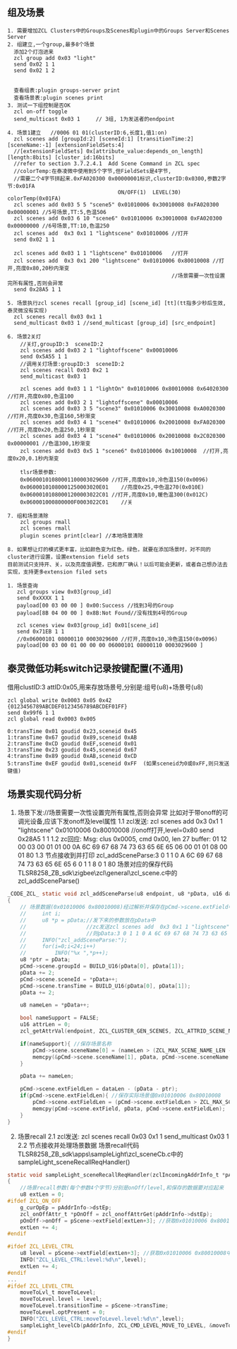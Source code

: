 ## 组及场景
    1. 需要增加ZCL Clusters中的Groups及Scenes和plugin中的Groups Server和Scenes Server
    2. 组建立,一个group,最多8个场景
      添加2个灯泡进来
      zcl group add 0x03 "light" 
      send 0x02 1 1
      send 0x02 1 2


      查看组表:plugin groups-server print
      查看场景表:plugin scenes print
    3. 测试一下组控制是否OK
      zcl on-off toggle
      send_multicast 0x03 1 	// 3组, 1为发送者的endpoint

    4. 场景1建立   //0006 01 01(clusterID:6,长度1,值1:on)
      zcl scenes add [groupId:2] [sceneId:1] [transitionTime:2] [sceneName:-1] [extensionFieldSets:4]  
      //[extensionFieldSets] 0x[attribute_value:depends_on_length] [length:8bits] [cluster_id:16bits]  
      //refer to section 3.7.2.4.1  Add Scene Command in ZCL spec
      //colorTemp:在泰凌微中使用到5个字节,但FieldSets是4字节,
      //需要二个4字节拼起来.0xFA020300 0x00000001标识,clusterID:0x0300,参数2字节:0x01FA
                                       ON/OFF(1)  LEVEL(30)  colorTemp(0x01FA)
      zcl scenes add 0x03 5 5 "scene5" 0x01010006 0x30010008 0xFA020300 0x00000001 //5号场景,TT:5,色温506
      zcl scenes add 0x03 6 10 "scene6" 0x01010006 0x30010008 0xFA020300 0x00000000 //6号场景,TT:10,色温250
      zcl scenes add  0x3 0x1 1 "lightscene" 0x01010006 //打开
      send 0x02 1 1

      zcl scenes add 0x03 1 1 "lightscene" 0x01010006   //打开
      zcl scenes add  0x3 0x1 200 "lightscene" 0x01010006 0x80010008 //打开,亮度0x80,20秒内渐变
                                                        //场景需要一次性设置完所有属性,否则会异常
      send 0x28A5 1 1
      
    5. 场景执行zcl scenes recall [group_id] [scene_id] [tt](tt指多少秒后生效,泰灵微没有实现)
      zcl scenes recall 0x03 0x1 1
      send_multicast 0x03 1 //send_multicast [group_id] [src_endpoint]
      
    6. 场景2关灯
        //关灯,groupID:3  sceneID:2
        zcl scenes add 0x03 2 1 "lightoffscene" 0x00010006
        send 0x5A55 1 1
        //调用关灯场景:groupID:3  sceneID:2
        zcl scenes recall 0x03 0x2 1
        send_multicast 0x03 1
    
        zcl scenes add 0x03 1 1 "lightOn" 0x01010006 0x80010008 0x64020300 //打开,亮度0x80,色温100
        zcl scenes add 0x03 2 1 "lightoffscene" 0x00010006
        zcl scenes add 0x03 3 5 "scene3" 0x01010006 0x30010008 0xA0020300 //打开,亮度0x30,色温160,5秒渐变
        zcl scenes add 0x03 4 1 "scene4" 0x01010006 0x20010008 0xFA020300 //打开,亮度0x20,色温250,1秒渐变
        zcl scenes add 0x03 4 1 "scene4" 0x01010006 0x20010008 0x2C020300 0x00000001 //色温300,1秒渐变
        zcl scenes add 0x03 0x5 1 "scene6" 0x01010006 0x10010008  //打开,亮度0x20,0.1秒内渐变

        tlsr场景参数:
        0x06000101080001100003029600 //打开,亮度0x10,冷色温150(0x0096)
        0x06000101080001250003020E01    //亮度0x25,中色温270(0x010E)
        0x06000101080001200003022C01 //打开,亮度0x10,暖色温300(0x012C)
        0x060001000800000F0003022C01    //关

    7. 组和场景清除
        zcl groups rmall
        zcl scenes rmall
        plugin scenes print[clear] //本地场景清除
        
    8. 如果想让灯的模式更丰富，比如颜色变为红色，绿色，就要在添加场景时，对不同的cluster进行设置，设置extension field sets
    目前测试只支持开、关，以及亮度值调整，已和原厂确认！以后可能会更新，或者自己想办法去实现，支持更多extension filed sets

    1. 场景查询
       zcl groups view 0x03[group_id]
       send 0xXXXX 1 1
       payload[00 03 00 00 ] 0x00:Success //找到3号的Group
       payload[8B 04 00 00 ] 0x8B:Not Found//没有找到4号的Group

       zcl scenes view 0x03[group_id] 0x01[scene_id]
       send 0x71EB 1 1  
       //0x06000101 08000110 0003029600 //打开,亮度0x10,冷色温150(0x0096)
       payload[00 03 00 01 00 00 00 06000101 08000110 0003029600 ]

## 泰灵微低功耗switch记录按键配置(不通用)
   借用clustID:3 attID:0x05,用来存放场景号,分别是:组号(u8)+场景号(u8)

    zcl global write 0x0003 0x05 0x42 {0123456789ABCDEF0123456789ABCDEF01FF}
    send 0x99f6 1 1
    zcl global read 0x0003 0x005 

    0:transTime 0x01 goudid 0x23,sceneid 0x45
    1:transTime 0x67 goudid 0x89,sceneid 0xAB
    2:transTime 0xCD goudid 0xEF,sceneid 0x01
    3:transTime 0x23 goudid 0x45,sceneid 0x67
    4:transTime 0x89 goudid 0xAB,sceneid 0xCD
    5:transTime 0xEF goudid 0x01,sceneid 0xFF  (如果sceneid为0或0xFF,则只发送键值) 

    

## 场景实现代码分析
1. 场景下发://场景需要一次性设置完所有属性,否则会异常
    比如对于带onoff的可调光设备,应该下发onoff及level属性
    1.1 zcl发送:
        zcl scenes add  0x3 0x1 1 "lightscene" 0x01010006 0x80010008 //onoff打开,level=0x80
        send 0x28A5 1 1
    1.2 zc回应:
        Msg: clus 0x0005, cmd 0x00, len 27
        buffer: 01 12 00 03 00 01 01 00 0A 6C 69 67 68 74 73 63 65 6E 65 06 00 01 01 08 00 01 80 
    1.3 节点接收到并打印
        zcl_addSceneParse:3 0 1 1 0 A 6C 69 67 68 74 73 63 65 6E 65 6 0 1 1 8 0 1 80 
        场景对应的保存代码 TLSR8258_ZB_sdk\zigbee\zcl\general\zcl_scene.c中的zcl_addSceneParse()
```c
_CODE_ZCL_ static void zcl_addSceneParse(u8 endpoint, u8 *pData, u16 dataLen, addScene_t *pCmd)
{
    // 场景数据(0x01010006 0x80010008)经过解析并保存在pCmd->scene.extField中
    //     int i;
    //     u8 *p = pData;//发下来的参数放在pData中
    //                   //zc发送zcl scenes add  0x3 0x1 1 "lightscene" 0x01010006 0x80010008
    //                   //则pData:3 0 1 1 0 A 6C 69 67 68 74 73 63 65 6E 65 6 0 1 1 8 0 1 80
    //     INFO("zcl_addSceneParse:");
    //     for(i=0;i<24;i++)
    //         INFO("%x ",*p++);
    u8 *ptr = pData;
	pCmd->scene.groupId = BUILD_U16(pData[0], pData[1]);
	pData += 2;
	pCmd->scene.sceneId = *pData++;
	pCmd->scene.transTime = BUILD_U16(pData[0], pData[1]);
	pData += 2;

	u8 nameLen = *pData++;

	bool nameSupport = FALSE;
	u16 attrLen = 0;
	zcl_getAttrVal(endpoint, ZCL_CLUSTER_GEN_SCENES, ZCL_ATTRID_SCENE_NAME_SUPPORT, &attrLen, (u8 *)&nameSupport);

	if(nameSupport){ //保存场景名称
		pCmd->scene.sceneName[0] = (nameLen > (ZCL_MAX_SCENE_NAME_LEN - 1)) ? (ZCL_MAX_SCENE_NAME_LEN - 1) : nameLen;
		memcpy(&pCmd->scene.sceneName[1], pData, pCmd->scene.sceneName[0]);
	}

	pData += nameLen;

	pCmd->scene.extFieldLen = dataLen - (pData - ptr);
	if(pCmd->scene.extFieldLen){ //保存实际场景值0x01010006 0x80010008
		pCmd->scene.extFieldLen = (pCmd->scene.extFieldLen > ZCL_MAX_SCENE_EXT_FIELD_SIZE) ? ZCL_MAX_SCENE_EXT_FIELD_SIZE: pCmd->scene.extFieldLen;
		memcpy(pCmd->scene.extField, pData, pCmd->scene.extFieldLen);
	}
}
```
2. 场景recall
   2.1 zcl发送:
        zcl scenes recall 0x03 0x1 1
        send_multicast 0x03 1
   2.2 节点接收并处理场景数据
        场景recall代码 TLSR8258_ZB_sdk\apps\sampleLight\zcl_sceneCb.c中的sampleLight_sceneRecallReqHandler()
```c
static void sampleLight_sceneRecallReqHandler(zclIncomingAddrInfo_t *pAddrInfo, zcl_sceneEntry_t *pScene)
{
	//场景recall参数(每个参数4个字节)分别是onOff/level,和保存的数据要对应起来
    u8 extLen = 0; 
#ifdef ZCL_ON_OFF
    g_curOpEp = pAddrInfo->dstEp;
	zcl_onOffAttr_t *pOnOff = zcl_onoffAttrGet(pAddrInfo->dstEp);
	pOnOff->onOff = pScene->extField[extLen+3]; //获取0x01010006 0x80010008中的onoff信息
	extLen += 4;
#endif

#ifdef ZCL_LEVEL_CTRL
	u8 level = pScene->extField[extLen+3]; //获取0x01010006 0x80010008中的level信息 level = 0x80
    INFO("ZCL_LEVEL_CTRL:level:%d\n",level);
	extLen += 4;
#endif
...
#ifdef ZCL_LEVEL_CTRL
	moveToLvl_t moveToLevel;
	moveToLevel.level = level;
	moveToLevel.transitionTime = pScene->transTime;
	moveToLevel.optPresent = 0;
    INFO("ZCL_LEVEL_CTRL:moveToLevel.level:%d\n",level);
	sampleLight_levelCb(pAddrInfo, ZCL_CMD_LEVEL_MOVE_TO_LEVEL, &moveToLevel);//实际控制设备
#endif
}
```